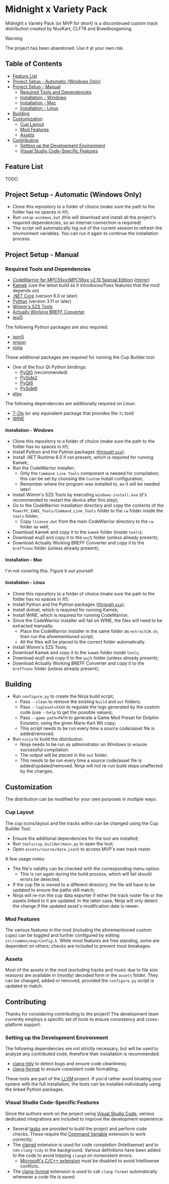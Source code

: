 # Midnight x Variety Pack
Midnight x Variety Pack (or MVP for short) is a discontinued custom track distribution created by NuoKart, CLF78 and Brawlboxgaming.

> [!WARNING]
> The project has been abandoned. Use it at your own risk.

## Table of Contents
- [Feature List](#feature-list)
- [Project Setup - Automatic (Windows Only)](#project-setup---automatic-windows-only)
- [Project Setup - Manual](#project-setup---manual)
    - [Required Tools and Dependencies](#required-tools-and-dependencies)
    - [Installation - Windows](#installation---windows)
    - [Installation - Mac](#installation---mac)
    - [Installation - Linux](#installation---linux)
- [Building](#building)
- [Customization](#customization)
  - [Cup Layout](#cup-layout)
  - [Mod Features](#mod-features)
  - [Assets](#assets)
- [Contributing](#contributing)
  - [Setting up the Development Environment](#setting-up-the-development-environment)
  - [Visual Studio Code-Specific Features](#visual-studio-code-specific-features)

## Feature List
TODO

## Project Setup - Automatic (Windows Only)
- Clone this repository to a folder of choice (make sure the path to the folder has no spaces in it!);
- Run `setup-windows.bat` (this will download and install all the project's required dependencies, so an internet connection is required)
- The script will automatically log out of the current session to refresh the environment variables. You can run it again to continue the installation process.

## Project Setup - Manual
### Required Tools and Dependencies
- [CodeWarrior for MPC55xx/MPC56xx v2.10 Special Edition](https://nxp.com/lgfiles/devsuites/PowerPC/CW55xx_v2_10_SE.exe) ([mirror](https://cache.nxp.com/lgfiles/devsuites/PowerPC/CW55xx_v2_10_SE.exe))
- [Kamek](https://github.com/Treeki/Kamek/releases) (use the latest build as it introduces/fixes features that the mod depends on)
- [.NET Core](https://dotnet.microsoft.com/en-us/download/dotnet) (version 6.0 or later)
- [Python](https://www.python.org/downloads/) (version 3.11 or later)
- [Wiimm's SZS Tools](https://szs.wiimm.de/download.html)
- [Actually Working BREFF Converter](https://github.com/CLF78/Actually-Working-BREFF-Converter)
- [wuj5](https://github.com/stblr/wuj5)

The following Python packages are also required:
- [json5](https://pypi.org/project/json5/)
- [orjson](https://pypi.org/project/orjson/)
- [ninja](https://pypi.org/project/ninja/)

These additional packages are required for running the Cup Builder tool:
- One of the four Qt Python bindings:
    - [PyQt5](https://pypi.org/project/PyQt5/) (recommended)
    - [PySide2](https://pypi.org/project/PySide2/)
    - [PyQt6](https://pypi.org/project/PyQt6/)
    - [PySide6](https://pypi.org/project/PySide6/)
- [qtpy](https://pypi.org/project/QtPy/)

The following dependencies are additionally required on Linux:
- [7-Zip](https://www.7-zip.org/) (or any equivalent package that provides the `7z` tool)
- [WINE](https://wiki.winehq.org/Download)

#### Installation - Windows
- Clone this repository to a folder of choice (make sure the path to the folder has no spaces in it!);
- Install Python and the Python packages ([through `pip`](https://pip.pypa.io/en/stable/getting-started/));
- Install .NET Runtime 6.0 if not present, which is required for running Kamek;
- Run the CodeWarrior installer;
    - Only the `Command Line Tools` component is needed for compilation; this can be set by choosing the `Custom` install configuration;
    - Remember where the program was installed to, as it will be needed later!
- Install Wiimm's SZS Tools by executing `windows-install.exe` (it's recommended to restart the device after this step);
- Go to the CodeWarrior installation directory and copy the contents of the `PowerPC_EABI_Tools/Command_Line_Tools` folder to the `cw` folder inside the `tools` folder;
    - Copy `license.dat` from the main CodeWarrior directory to the `cw` folder as well;
- Download Kamek and copy it to the `kamek` folder (inside `tools`);
- Download wuj5 and copy it to the `wuj5` folder (unless already present);
- Download Actually Working BREFF Converter and copy it to the `breffconv` folder (unless already present);

#### Installation - Mac
I'm not covering this. Figure it out yourself.

#### Installation - Linux
- Clone this repository to a folder of choice (make sure the path to the folder has no spaces in it!);
- Install Python and the Python packages ([through `pip`](https://pip.pypa.io/en/stable/getting-started/));
- Install dotnet, which is required for running Kamek;
- Install WINE, which is required for running CodeWarrior;
- Since the CodeWarrior installer will fail on WINE, the files will need to be extracted manually:
    - Place the CodeWarrior installer in the same folder as `extractCW.sh`, then run the aforementioned script;
    - All the files will be placed to the correct folder automatically.
- Install Wiimm's SZS Tools;
- Download Kamek and copy it to the `kamek` folder inside `tools`;
- Download wuj5 and copy it to the `wuj5` folder (unless already present);
- Download Actually Working BREFF Converter and copy it to the `breffconv` folder (unless already present);

## Building
- Run `configure.py` to create the Ninja build script;
    - Pass `--clean` to remove the existing `build` and `out` folders;
    - Pass `--loglevel=XXXX` to regulate the logs generated by the custom code (use `--help` to get the possible values);
    - Pass `--game-path=PATH` to generate a Game Mod Preset for Dolphin Emulator, using the given Mario Kart Wii copy;
    - This script needs to be run every time a source code/asset file is added/removed.
- Run `ninja` to build the distribution.
    - Ninja needs to be run as administrator on Windows to ensure successful compilation.
    - The output will be placed in the `out` folder.
    - This needs to be run every time a source code/asset file is added/updated/removed. Ninja will not re-run build steps unaffected by the changes.

## Customization
The distribution can be modified for your own purposes in multiple ways.

### Cup Layout
The cup icons/layout and the tracks within can be changed using the Cup Builder Tool.
- Ensure the additional dependencies for the tool are installed;
- Run `tools/cup_builder/main.py` to open the tool;
- Open `assets/course/data.json5` to access MVP's own track roster.

A few usage notes:
- The file's validity can be checked with the corresponding menu option.
    - This is run again during the build process, which will fail should errors be detected.
- If the cup file is moved to a different directory, the file will have to be updated to ensure the paths still match;
- Ninja will re-run the cup data exporter if either the track roster file or the assets linked to it are updated. In the latter case, Ninja will only detect the change if the updated asset's modification date is newer.

### Mod Features
The various features in the mod (including the aforementioned custom cups) can be toggled and further configured by editing `src/common/mvp/Config.h`. While most features are free standing, some are dependent on others; checks are included to prevent most breakages.

### Assets
Most of the assets in the mod (excluding tracks and music due to file size reasons) are available in (mostly) decoded form in the `assets` folder. They can be changed, added or removed, provided the `configure.py` script is updated to match.

## Contributing
Thanks for considering contributing to the project! The development team currently employs a specific set of tools to ensure consistency and cross-platform support.

### Setting up the Development Environment
The following dependencies are not strictly necessary, but will be used to analyze any contributed code, therefore their installation is recommended:
- [clang-tidy](https://pypi.org/project/clang-tidy/) to detect bugs and ensure code cleanliness;
- [clang-format](https://pypi.org/project/clang-format/) to ensure consistent code formatting.

These tools are part of the [LLVM](https://llvm.org/) project. If you'd rather avoid bloating your system with the full installation, the tools can be installed individually using the linked Python packages.

### Visual Studio Code-Specific Features
Since the authors work on the project using [Visual Studio Code](https://code.visualstudio.com/), various dedicated integrations are included to improve the development experience:
- Several [tasks](https://code.visualstudio.com/Docs/editor/tasks) are provided to build the project and perform code checks. These require the [Command Variable](https://marketplace.visualstudio.com/items?itemName=rioj7.command-variable) extension to work correctly;
- The [clangd](https://marketplace.visualstudio.com/items?itemName=llvm-vs-code-extensions.vscode-clangd) extension is used for code completion (Intellisense) and to run `clang-tidy` in the background. Various definitions have been added to the code to avoid tripping `clangd` on nonexistent errors.
    - [Microsoft's C/C++ extension](https://marketplace.visualstudio.com/items?itemName=ms-vscode.cpptools) must be disabled to avoid Intellisense conflicts.
- The [clang-format](https://marketplace.visualstudio.com/items?itemName=xaver.clang-format) extension is used to call `clang-format` automatically whenever a code file is saved.
